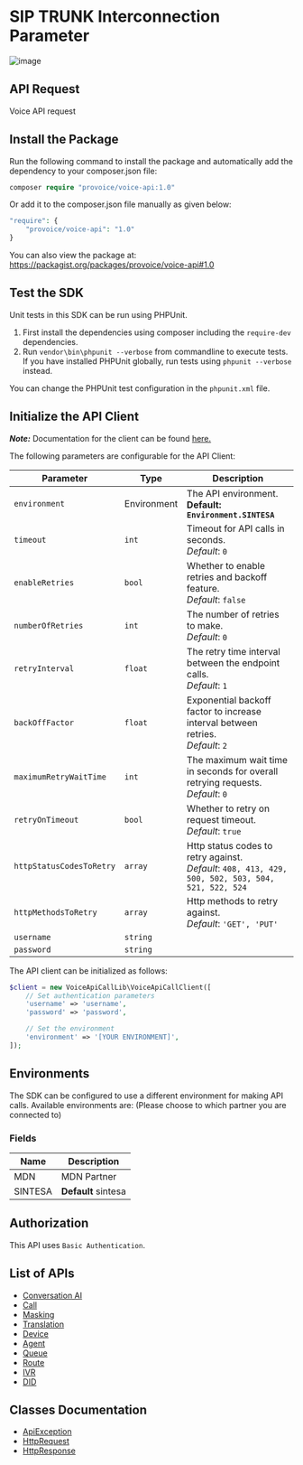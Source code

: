 # SIP TRUNK Interconnection Parameter 

![image](https://user-images.githubusercontent.com/116668420/197835685-7cbeb61b-7b35-4a19-b1a1-9d095576a0f0.png)




## API Request

Voice API request

## Install the Package

Run the following command to install the package and automatically add the dependency to your composer.json file:

```php
composer require "provoice/voice-api:1.0"
```

Or add it to the composer.json file manually as given below:

```php
"require": {
    "provoice/voice-api": "1.0"
}
```

You can also view the package at:
https://packagist.org/packages/provoice/voice-api#1.0

## Test the SDK

Unit tests in this SDK can be run using PHPUnit.

1. First install the dependencies using composer including the `require-dev` dependencies.
2. Run `vendor\bin\phpunit --verbose` from commandline to execute tests. If you have installed PHPUnit globally, run tests using `phpunit --verbose` instead.

You can change the PHPUnit test configuration in the `phpunit.xml` file.

## Initialize the API Client

**_Note:_** Documentation for the client can be found [here.](doc/client.md)

The following parameters are configurable for the API Client:

| Parameter | Type | Description |
|  --- | --- | --- |
| `environment` | Environment | The API environment. <br> **Default: `Environment.SINTESA`** |
| `timeout` | `int` | Timeout for API calls in seconds.<br>*Default*: `0` |
| `enableRetries` | `bool` | Whether to enable retries and backoff feature.<br>*Default*: `false` |
| `numberOfRetries` | `int` | The number of retries to make.<br>*Default*: `0` |
| `retryInterval` | `float` | The retry time interval between the endpoint calls.<br>*Default*: `1` |
| `backOffFactor` | `float` | Exponential backoff factor to increase interval between retries.<br>*Default*: `2` |
| `maximumRetryWaitTime` | `int` | The maximum wait time in seconds for overall retrying requests.<br>*Default*: `0` |
| `retryOnTimeout` | `bool` | Whether to retry on request timeout.<br>*Default*: `true` |
| `httpStatusCodesToRetry` | `array` | Http status codes to retry against.<br>*Default*: `408, 413, 429, 500, 502, 503, 504, 521, 522, 524` |
| `httpMethodsToRetry` | `array` | Http methods to retry against.<br>*Default*: `'GET', 'PUT'` |
| `username` | `string` |  |
| `password` | `string` |  |

The API client can be initialized as follows:

```php
$client = new VoiceApiCallLib\VoiceApiCallClient([
    // Set authentication parameters
    'username' => 'username',
    'password' => 'password',

    // Set the environment
    'environment' => '[YOUR ENVIRONMENT]',
]);
```

## Environments

The SDK can be configured to use a different environment for making API calls. Available environments are:
(Please choose to which partner you are connected to)
### Fields

| Name | Description |
|  --- | --- |
| MDN | MDN Partner |
| SINTESA | **Default**  sintesa |

## Authorization

This API uses `Basic Authentication`.

## List of APIs

* [Conversation AI](doc/controllers/conversation-ai.md)
* [Call](doc/controllers/call.md)
* [Masking](doc/controllers/masking.md)
* [Translation](doc/controllers/translation.md)
* [Device](doc/controllers/device.md)
* [Agent](doc/controllers/agent.md)
* [Queue](doc/controllers/queue.md)
* [Route](doc/controllers/route.md)
* [IVR](doc/controllers/ivr.md)
* [DID](doc/controllers/did.md)

## Classes Documentation

* [ApiException](doc/api-exception.md)
* [HttpRequest](doc/http-request.md)
* [HttpResponse](doc/http-response.md)

